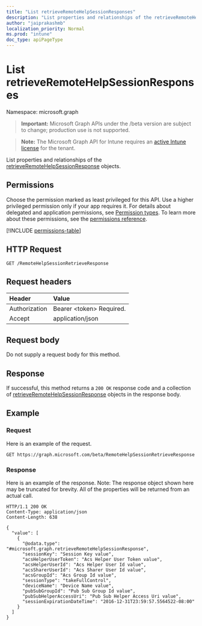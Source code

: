 ```yaml
---
title: "List retrieveRemoteHelpSessionResponses"
description: "List properties and relationships of the retrieveRemoteHelpSessionResponse objects."
author: "jaiprakashmb"
localization_priority: Normal
ms.prod: "intune"
doc_type: apiPageType
---
```


# List retrieveRemoteHelpSessionResponses

Namespace: microsoft.graph

> **Important:** Microsoft Graph APIs under the /beta version are subject to change; production use is not supported.

> **Note:** The Microsoft Graph API for Intune requires an [active Intune license](https://go.microsoft.com/fwlink/?linkid=839381) for the tenant.

List properties and relationships of the [retrieveRemoteHelpSessionResponse](../resources/intune-remoteassistance-retrieveremotehelpsessionresponse.md) objects.

## Permissions
Choose the permission marked as least privileged for this API. Use a higher privileged permission only if your app requires it. For details about delegated and application permissions, see [Permission types](/graph/permissions-overview#permission-types). To learn more about these permissions, see the [permissions reference](/graph/permissions-reference).

<!-- { "blockType": "permissions", "name": "intune_remoteassistance_retrieveremotehelpsessionresponse_list" } -->
[!INCLUDE [permissions-table](../includes/permissions/intune-remoteassistance-retrieveremotehelpsessionresponse-list-permissions.md)]

## HTTP Request
<!-- {
  "blockType": "ignored"
}
-->
``` http
GET /RemoteHelpSessionRetrieveResponse
```

## Request headers
|Header|Value|
|:---|:---|
|Authorization|Bearer &lt;token&gt; Required.|
|Accept|application/json|

## Request body
Do not supply a request body for this method.

## Response
If successful, this method returns a `200 OK` response code and a collection of [retrieveRemoteHelpSessionResponse](../resources/intune-remoteassistance-retrieveremotehelpsessionresponse.md) objects in the response body.

## Example

### Request
Here is an example of the request.
``` http
GET https://graph.microsoft.com/beta/RemoteHelpSessionRetrieveResponse
```

### Response
Here is an example of the response. Note: The response object shown here may be truncated for brevity. All of the properties will be returned from an actual call.
``` http
HTTP/1.1 200 OK
Content-Type: application/json
Content-Length: 638

{
  "value": [
    {
      "@odata.type": "#microsoft.graph.retrieveRemoteHelpSessionResponse",
      "sessionKey": "Session Key value",
      "acsHelperUserToken": "Acs Helper User Token value",
      "acsHelperUserId": "Acs Helper User Id value",
      "acsSharerUserId": "Acs Sharer User Id value",
      "acsGroupId": "Acs Group Id value",
      "sessionType": "takeFullControl",
      "deviceName": "Device Name value",
      "pubSubGroupId": "Pub Sub Group Id value",
      "pubSubHelperAccessUri": "Pub Sub Helper Access Uri value",
      "sessionExpirationDateTime": "2016-12-31T23:59:57.5564522-08:00"
    }
  ]
}
```
